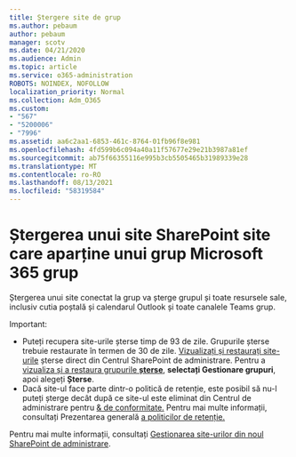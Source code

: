 ```yaml
---
title: Ștergere site de grup
ms.author: pebaum
author: pebaum
manager: scotv
ms.date: 04/21/2020
ms.audience: Admin
ms.topic: article
ms.service: o365-administration
ROBOTS: NOINDEX, NOFOLLOW
localization_priority: Normal
ms.collection: Adm_O365
ms.custom:
- "567"
- "5200006"
- "7996"
ms.assetid: aa6c2aa1-6853-461c-8764-01fb96f8e981
ms.openlocfilehash: 4fd599b6c094a40a11f57677e29e21b3987a81ef
ms.sourcegitcommit: ab75f66355116e995b3cb5505465b31989339e28
ms.translationtype: MT
ms.contentlocale: ro-RO
ms.lasthandoff: 08/13/2021
ms.locfileid: "58319584"
---
```

# <a name="delete-a-sharepoint-site-that-belongs-to-a-microsoft-365-group"></a>Ștergerea unui site SharePoint site care aparține unui grup Microsoft 365 grup

Ștergerea unui site conectat la grup va șterge grupul și toate resursele sale, inclusiv cutia poștală și calendarul Outlook și toate canalele Teams grup.
  
Important:

- Puteți recupera site-urile șterse timp de 93 de zile. Grupurile șterse trebuie restaurate în termen de 30 de zile. [Vizualizați și restaurați site-urile](https://admin.microsoft.com/sharepoint?page=recyclebin&modern=true) șterse direct din Centrul SharePoint de administrare. Pentru a [vizualiza și a restaura grupurile **șterse**](https://admin.microsoft.com/Adminportal/Home?source=applauncher#/deletedgroups), **selectați Gestionare grupuri**, apoi alegeți **Șterse**.
- Dacă site-ul face parte dintr-o politică de retenție, este posibil să nu-l puteți șterge decât după ce site-ul este eliminat din Centrul de administrare pentru [& de conformitate.](https://protection.office.com/?rfr=AdminCenter#/retention) Pentru mai multe informații, consultați Prezentarea generală [a politicilor de retenție.](https://docs.microsoft.com/microsoft-365/compliance/retention-policies)
  
Pentru mai multe informații, consultați [Gestionarea site-urilor din noul SharePoint de administrare](https://docs.microsoft.com/sharepoint/manage-sites-in-new-admin-center).
